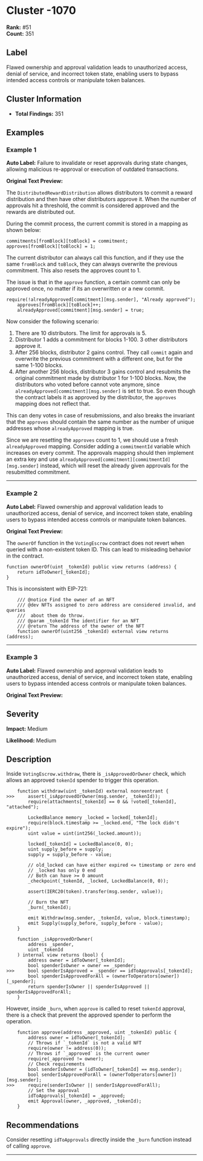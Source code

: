 # Cluster -1070

**Rank:** #51  
**Count:** 351  

## Label
Flawed ownership and approval validation leads to unauthorized access, denial of service, and incorrect token state, enabling users to bypass intended access controls or manipulate token balances.

## Cluster Information
- **Total Findings:** 351

## Examples

### Example 1

**Auto Label:** Failure to invalidate or reset approvals during state changes, allowing malicious re-approval or execution of outdated transactions.  

**Original Text Preview:**

The `DistributedRewardDistribution` allows distributors to commit a reward distribution and then have other distributors approve it. When the number of approvals hit a threshold, the commit is considered approved and the rewards are distributed out.

During the commit process, the current commit is stored in a mapping as shown below:

```solidity
commitments[fromBlock][toBlock] = commitment;
approves[fromBlock][toBlock] = 1;
```

The current distributor can always call this function, and if they use the same `fromBlock` and `toBlock`, they can always overwrite the previous commitment. This also resets the approves count to 1.

The issue is that in the `approve` function, a certain commit can only be approved once, no matter if its an overwritten or a new commit.

```solidity
require(!alreadyApproved[commitment][msg.sender], "Already approved");
    approves[fromBlock][toBlock]++;
    alreadyApproved[commitment][msg.sender] = true;
```

Now consider the following scenario:

1. There are 10 distributors. The limit for approvals is 5.
2. Distributor 1 adds a commitment for blocks 1-100. 3 other distributors approve it.
3. After 256 blocks, distributor 2 gains control. They call `commit` again and overwrite the previous commitment with a different one, but for the same 1-100 blocks.
4. After another 256 blocks, distributor 3 gains control and resubmits the original commitment made by distributor 1 for 1-100 blocks. Now, the distributors who voted before cannot vote anymore, since `alreadyApproved[commitment][msg.sender]` is set to true. So even though the contract labels it as approved by the distributor, the `approves` mapping does not reflect that.

This can deny votes in case of resubmissions, and also breaks the invariant that the `approves` should contain the same number as the number of unique addresses whose `alreadyApproved` mapping is true.

Since we are resetting the `approves` count to 1, we should use a fresh `alreadyApproved` mapping. Consider adding a `commitmentId` variable which increases on every commit. The approvals mapping should then implement an extra key and use `alreadyApproved[commitment][commitmentId][msg.sender]` instead, which will reset the already given approvals for the resubmitted commitment.

---
### Example 2

**Auto Label:** Flawed ownership and approval validation leads to unauthorized access, denial of service, and incorrect token state, enabling users to bypass intended access controls or manipulate token balances.  

**Original Text Preview:**

The `ownerOf` function in the `VotingEscrow` contract does not revert when queried with a non-existent token ID. This can lead to misleading behavior in the contract.

```solidity
function ownerOf(uint _tokenId) public view returns (address) {
    return idToOwner[_tokenId];
}
```

This is inconsistent with EIP-721:

```solidity
    /// @notice Find the owner of an NFT
    /// @dev NFTs assigned to zero address are considered invalid, and queries
    ///  about them do throw.
    /// @param _tokenId The identifier for an NFT
    /// @return The address of the owner of the NFT
    function ownerOf(uint256 _tokenId) external view returns (address);
```

---
### Example 3

**Auto Label:** Flawed ownership and approval validation leads to unauthorized access, denial of service, and incorrect token state, enabling users to bypass intended access controls or manipulate token balances.  

**Original Text Preview:**

## Severity

**Impact:** Medium

**Likelihood:** Medium

## Description

Inside `VotingEscrow.withdraw`, there is `_isApprovedOrOwner` check, which allows an approved `tokenId` spender to trigger this operation.

```solidity
    function withdraw(uint _tokenId) external nonreentrant {
>>>     assert(_isApprovedOrOwner(msg.sender, _tokenId));
        require(attachments[_tokenId] == 0 && !voted[_tokenId], "attached");

        LockedBalance memory _locked = locked[_tokenId];
        require(block.timestamp >= _locked.end, "The lock didn't expire");
        uint value = uint(int256(_locked.amount));

        locked[_tokenId] = LockedBalance(0, 0);
        uint supply_before = supply;
        supply = supply_before - value;

        // old_locked can have either expired <= timestamp or zero end
        // _locked has only 0 end
        // Both can have >= 0 amount
        _checkpoint(_tokenId, _locked, LockedBalance(0, 0));

        assert(IERC20(token).transfer(msg.sender, value));

        // Burn the NFT
        _burn(_tokenId);

        emit Withdraw(msg.sender, _tokenId, value, block.timestamp);
        emit Supply(supply_before, supply_before - value);
    }
```

```solidity
    function _isApprovedOrOwner(
        address _spender,
        uint _tokenId
    ) internal view returns (bool) {
        address owner = idToOwner[_tokenId];
        bool spenderIsOwner = owner == _spender;
>>>     bool spenderIsApproved = _spender == idToApprovals[_tokenId];
        bool spenderIsApprovedForAll = (ownerToOperators[owner])[_spender];
        return spenderIsOwner || spenderIsApproved || spenderIsApprovedForAll;
    }
```

However, inside `_burn`, when `approve` is called to reset `tokenId` approval, there is a check that prevent the approved spender to perform the operation.

```solidity
    function approve(address _approved, uint _tokenId) public {
        address owner = idToOwner[_tokenId];
        // Throws if `_tokenId` is not a valid NFT
        require(owner != address(0));
        // Throws if `_approved` is the current owner
        require(_approved != owner);
        // Check requirements
        bool senderIsOwner = (idToOwner[_tokenId] == msg.sender);
        bool senderIsApprovedForAll = (ownerToOperators[owner])[msg.sender];
>>>     require(senderIsOwner || senderIsApprovedForAll);
        // Set the approval
        idToApprovals[_tokenId] = _approved;
        emit Approval(owner, _approved, _tokenId);
    }
```

## Recommendations

Consider resetting `idToApprovals` directly inside the `_burn` function instead of calling `approve`.

---
